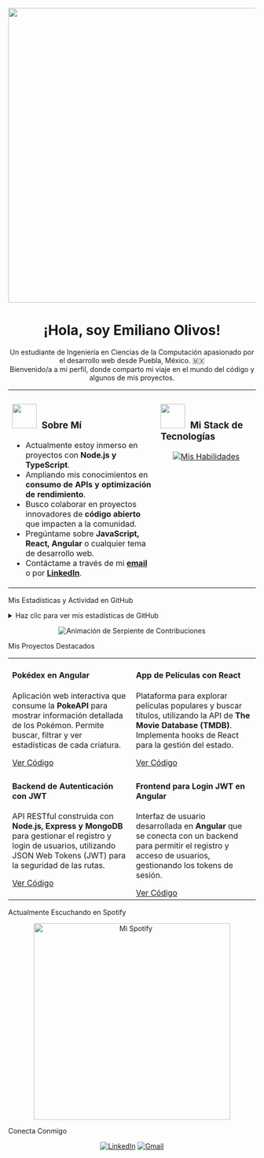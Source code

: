<p align="center">
<img src="https://media3.giphy.com/media/v1.Y2lkPTc5MGI3NjExaWluaGJtaWI3OHk5ajY2ZnEycjlqMng0eGJjZTBqNmlvMzV1dHRvOSZlcD12MV9pbnRlcm5hbF9naWZfYnlfaWQmY3Q9Zw/FcqKy4Kj7XOK0hCW4g/giphy.gif" width="600" />
</p>

<h1 align="center">¡Hola, soy Emiliano Olivos!</h1>
<p align="center">
Un estudiante de Ingeniería en Ciencias de la Computación apasionado por el desarrollo web desde Puebla, México. 🇲🇽 <br />
Bienvenido/a a mi perfil, donde comparto mi viaje en el mundo del código y algunos de mis proyectos.
</p>

<table>
<tr>
<td valign="top" width="60%">
<h3>
<img src="https://www.google.com/search?q=https://media.giphy.com/media/VgCDAzcKvsR6OM0uWg/giphy.gif" width="50px">
&nbsp;Sobre Mí
</h3>
<ul>
<li> Actualmente estoy inmerso en proyectos con <strong>Node.js y TypeScript</strong>.</li>
<li> Ampliando mis conocimientos en <strong>consumo de APIs y optimización de rendimiento</strong>.</li>
<li> Busco colaborar en proyectos innovadores de <strong>código abierto</strong> que impacten a la comunidad.</li>
<li> Pregúntame sobre <strong>JavaScript, React, Angular</strong> o cualquier tema de desarrollo web.</li>
<li> Contáctame a través de mi <a href="mailto:olivosemiliano@gmail.com"><strong>email</strong></a> o por <a href="https://www.google.com/search?q=https://www.linkedin.com/in/emiliano-olivos-beltran-55a9ba372"><strong>LinkedIn</strong></a>.</li>
</ul>
</td>
<td valign="top" width="40%">
<h3>
<img src="https://www.google.com/search?q=https://media.giphy.com/media/1iLzHqmJmN3eE/giphy.gif" width="50px">
&nbsp;Mi Stack de Tecnologías
</h3>
<p align="center">
<a href="https://skillicons.dev">
<img src="https://www.google.com/search?q=https://skillicons.dev/icons%3Fi%3Dhtml,css,scss,js,ts,react,angular,python,django,c,git,docker,postman,vscode,gulp,nodejs%26perline%3D4" alt="Mis Habilidades" />
</a>
</p>
</td>
</tr>
</table>

 Mis Estadísticas y Actividad en GitHub
<details>
<summary>Haz clic para ver mis estadísticas de GitHub</summary>
<p align="center">
<img height="180em" src="https://github-readme-stats.vercel.app/api?username=0l1vos&show_icons=true&theme=tokyonight&include_all_commits=true&count_private=true"/>
<img height="180em" src="https://github-readme-stats.vercel.app/api/top-langs/?username=0l1vos&layout=compact&langs_count=8&theme=tokyonight"/>
</p>
</details>

<p align="center">
<img src="https://www.google.com/search?q=https://github.com/0l1vos/0l1vos/blob/output/github-contribution-grid-snake.svg" alt="Animación de Serpiente de Contribuciones"/>
</p>

 Mis Proyectos Destacados
<table width="100%">
<tr>
<td width="50%" valign="top">
<h4>Pokédex en Angular</h4>
<p>Aplicación web interactiva que consume la <strong>PokeAPI</strong> para mostrar información detallada de los Pokémon. Permite buscar, filtrar y ver estadísticas de cada criatura.</p>
<a href="https://www.google.com/search?q=https://github.com/0l1vos/Pokedex-con-Angular" target="_blank">Ver Código</a>
</td>
<td width="50%" valign="top">
<h4>App de Películas con React</h4>
<p>Plataforma para explorar películas populares y buscar títulos, utilizando la API de <strong>The Movie Database (TMDB)</strong>. Implementa hooks de React para la gestión del estado.</p>
<a href="https://www.google.com/search?q=https://github.com/0l1vos/React-Peliculas-App" target="_blank">Ver Código</a>
</td>
</tr>
<tr>
<td width="50%" valign="top">
<h4>Backend de Autenticación con JWT</h4>
<p>API RESTful construida con <strong>Node.js, Express y MongoDB</strong> para gestionar el registro y login de usuarios, utilizando JSON Web Tokens (JWT) para la seguridad de las rutas.</p>
<a href="https://www.google.com/search?q=https://github.com/0l1vos/Login-con-NodeJS-y-JWT" target="_blank">Ver Código</a>
</td>
<td width="50%" valign="top">
<h4>Frontend para Login JWT en Angular</h4>
<p>Interfaz de usuario desarrollada en <strong>Angular</strong> que se conecta con un backend para permitir el registro y acceso de usuarios, gestionando los tokens de sesión.</p>
<a href="https://www.google.com/search?q=https://github.com/0l1vos/Frontend-con-Angular-JWT" target="_blank">Ver Código</a>
</td>
</tr>
</table>

 Actualmente Escuchando en Spotify
<p align="center">
<img src="https://novatorem.vercel.app/api/spotify?background_color=0d1117&border_color=666" alt="Mi Spotify" width="400" />
</p>

 Conecta Conmigo
<p align="center">
<a href="https://www.google.com/search?q=https://www.linkedin.com/in/emiliano-olivos-beltran-55a9ba372" target="_blank"><img src="https://img.shields.io/badge/LinkedIn-0A66C2?style=for-the-badge&logo=linkedin&logoColor=white" alt="LinkedIn"></a>
<a href="mailto:olivosemiliano@gmail.com" target="_blank"><img src="https://img.shields.io/badge/Gmail-D14836?style=for-the-badge&logo=gmail&logoColor=white" alt="Gmail"></a>
</p>
